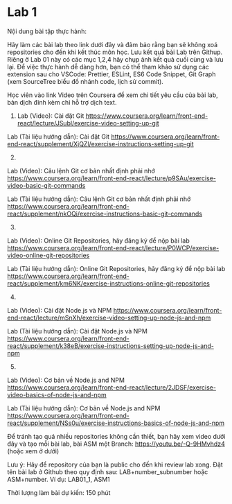 # Lab 1
Nội dung bài tập thực hành:

Hãy làm các bài lab theo link dưới đây và đảm bảo rằng bạn sẽ không xoá repositories cho đến khi kết thúc môn học. Lưu kết quả bài Lab trên Githup. Riêng ở Lab 01 này có các mục 1,2,4 hãy chụp ảnh kết quả cuối cùng và lưu lại. Để việc thực hành dễ dàng hơn, bạn có thể tham khảo sử dụng các extension sau cho VSCode: Prettier, ESLint, ES6 Code Snippet, Git Graph (xem SourceTree biểu đồ nhánh code, lịch sử commit).

Học viên vào link Video trên Coursera để xem chi tiết yêu cầu của bài lab, bản dịch đính kèm chỉ hỗ trợ dịch text. 


1. Lab (Video): Cài đặt Git https://www.coursera.org/learn/front-end-react/lecture/JSubl/exercise-video-setting-up-git 

Lab (Tài liệu hướng dẫn): Cài đặt Git https://www.coursera.org/learn/front-end-react/supplement/XjQZl/exercise-instructions-setting-up-git

2.
Lab (Video): Câu lệnh Git cơ bản nhất định phải nhớ https://www.coursera.org/learn/front-end-react/lecture/p9SAu/exercise-video-basic-git-commands 

Lab (Tài liệu hướng dẫn): Câu lệnh Git cơ bản nhất định phải nhớ https://www.coursera.org/learn/front-end-react/supplement/nkOQi/exercise-instructions-basic-git-commands

3.
Lab (Video): Online Git Repositories, hãy đăng ký để nộp bài lab https://www.coursera.org/learn/front-end-react/lecture/P0WCP/exercise-video-online-git-repositories 

Lab (Tài liệu hướng dẫn): Online Git Repositories, hãy đăng ký để nộp bài lab https://www.coursera.org/learn/front-end-react/supplement/km6NK/exercise-instructions-online-git-repositories

4.
Lab (Video): Cài đặt Node.js và NPM https://www.coursera.org/learn/front-end-react/lecture/mSnXh/exercise-video-setting-up-node-js-and-npm 

Lab (Tài liệu hướng dẫn): Cài đặt Node.js và NPM https://www.coursera.org/learn/front-end-react/supplement/k38eB/exercise-instructions-setting-up-node-js-and-npm

5.
Lab (Video): Cơ bản về Node.js and NPM https://www.coursera.org/learn/front-end-react/lecture/2JDSF/exercise-video-basics-of-node-js-and-npm 

Lab (Tài liệu hướng dẫn): Cơ bản về Node.js and NPM https://www.coursera.org/learn/front-end-react/supplement/NSs0u/exercise-instructions-basics-of-node-js-and-npm

Để tránh tạo quá nhiều repositories không cần thiết, bạn hãy xem video dưới đây và tạo mỗi bài lab, bài ASM một Branch: https://youtu.be/-Q-9HMvhdz4 (hoặc xem ở dưới)

Lưu ý: Hãy để repository của bạn là public cho đến khi review lab xong. Đặt tên bài lab ở Github theo quy định sau: LAB+number_subnumber hoặc ASM+number. Ví dụ: LAB01_1, ASM1

Thời lượng làm bài dự kiến: 150 phút
